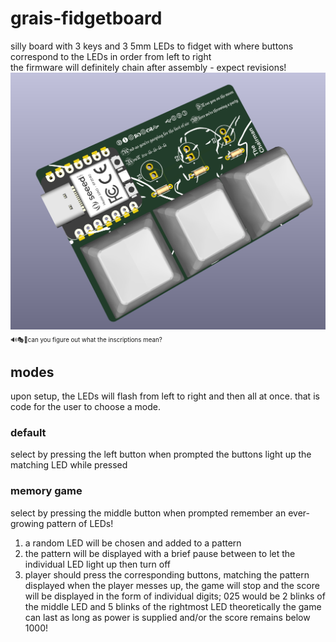 # grais-fidgetboard
silly board with 3 keys and 3 5mm LEDs to fidget with where buttons correspond to the LEDs in order from left to right  
the firmware will definitely chain after assembly - expect revisions!  
![3d model of Grais, made in kicad 9](https://github.com/solswiss/grais-fidgetboard/blob/main/assets/pcb-3d.png)
<sup><sub>🔊🎭📜can you figure out what the inscriptions mean?</sub><sup>

## modes
upon setup, the LEDs will flash from left to right and then all at once. that is code for the user to choose a mode.

### default
select by pressing the left button when prompted
the buttons light up the matching LED while pressed

### memory game
select by pressing the middle button when prompted
remember an ever-growing pattern of LEDs!  
1. a random LED will be chosen and added to a pattern
2. the pattern will be displayed with a brief pause between to let the individual LED light up then turn off
3. player should press the corresponding buttons, matching the pattern displayed
when the player messes up, the game will stop and the score will be displayed in the form of individual digits; 025 would be 2 blinks of the middle LED and 5 blinks of the rightmost LED
theoretically the game can last as long as power is supplied and/or the score remains below 1000!  

